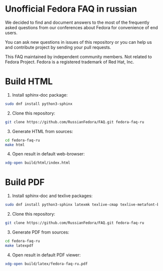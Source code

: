 # Unofficial Fedora FAQ in russian

We decided to find and document answers to the most of the frequently asked questions from our conferences about Fedora for convenience of end users.

You can ask new questions in issues of this repository or you can help us and contribute project by sending your pull requests.

This FAQ maintained by independent community members. Not related to Fedora Project. Fedora is a registered trademark of Red Hat, Inc.

# Build HTML

1. Install sphinx-doc package:

```bash
sudo dnf install python3-sphinx
```

2. Clone this repository:

```bash
git clone https://github.com/RussianFedora/FAQ.git fedora-faq-ru
```

3. Generate HTML from sources:

```bash
cd fedora-faq-ru
make html
```

4. Open result in default web-browser:

```bash
xdg-open build/html/index.html
```

# Build PDF

1. Install sphinx-doc and texlive packages:

```bash
sudo dnf install python3-sphinx latexmk texlive-cmap texlive-metafont-bin texlive-collection-fontsrecommended texlive-babel-russian texlive-hyphen-russian texlive-titling texlive-fancyhdr texlive-titlesec texlive-tabulary texlive-framed texlive-wrapfig texlive-parskip texlive-upquote texlive-capt-of texlive-needspace texlive-collection-langcyrillic texlive-cyrillic-bin texlive-cmcyr texlive-cyrillic-bin-bin texlive-fncychap texlive-xetex dejavu-sans-fonts dejavu-serif-fonts dejavu-sans-mono-fonts texlive-polyglossia
```

2. Clone this repository:

```bash
git clone https://github.com/RussianFedora/FAQ.git fedora-faq-ru
```

3. Generate PDF from sources:

```bash
cd fedora-faq-ru
make latexpdf
```

4. Open result in default PDF viewer:

```bash
xdg-open build/latex/fedora-faq-ru.pdf
```
